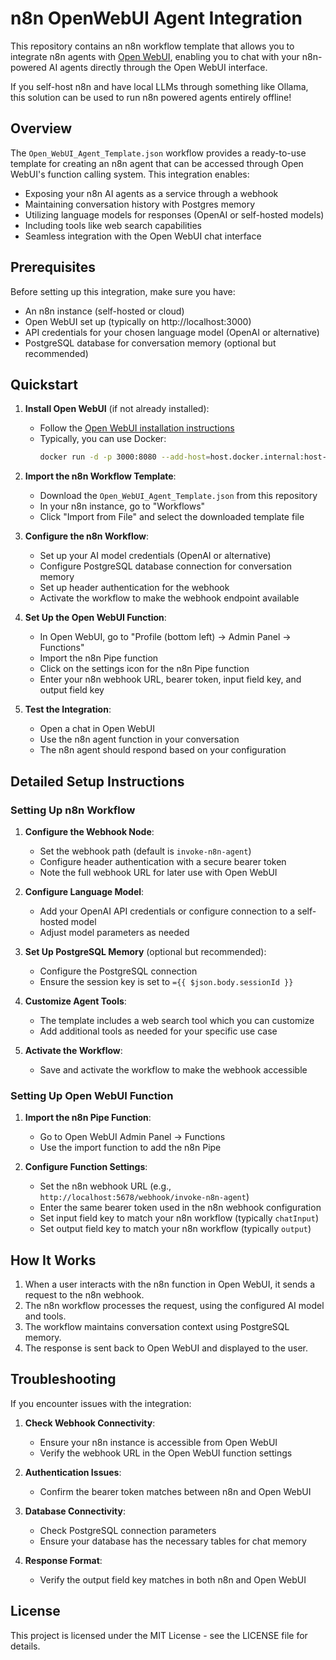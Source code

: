 # n8n OpenWebUI Agent Integration

This repository contains an n8n workflow template that allows you to integrate n8n agents with [Open WebUI](https://openwebui.com), enabling you to chat with your n8n-powered AI agents directly through the Open WebUI interface.

If you self-host n8n and have local LLMs through something like Ollama, this solution can be used to run n8n powered agents entirely offline!

## Overview

The `Open_WebUI_Agent_Template.json` workflow provides a ready-to-use template for creating an n8n agent that can be accessed through Open WebUI's function calling system. This integration enables:

- Exposing your n8n AI agents as a service through a webhook
- Maintaining conversation history with Postgres memory
- Utilizing language models for responses (OpenAI or self-hosted models)
- Including tools like web search capabilities
- Seamless integration with the Open WebUI chat interface

## Prerequisites

Before setting up this integration, make sure you have:

- An n8n instance (self-hosted or cloud)
- Open WebUI set up (typically on http://localhost:3000)
- API credentials for your chosen language model (OpenAI or alternative)
- PostgreSQL database for conversation memory (optional but recommended)

## Quickstart

1. **Install Open WebUI** (if not already installed):

   - Follow the [Open WebUI installation instructions](https://github.com/open-webui/open-webui#how-to-install-)
   - Typically, you can use Docker:
     ```bash
     docker run -d -p 3000:8080 --add-host=host.docker.internal:host-gateway -v open-webui:/app/backend/data --name open-webui --restart always ghcr.io/open-webui/open-webui:main
     ```

2. **Import the n8n Workflow Template**:

   - Download the `Open_WebUI_Agent_Template.json` from this repository
   - In your n8n instance, go to "Workflows"
   - Click "Import from File" and select the downloaded template file

3. **Configure the n8n Workflow**:

   - Set up your AI model credentials (OpenAI or alternative)
   - Configure PostgreSQL database connection for conversation memory
   - Set up header authentication for the webhook
   - Activate the workflow to make the webhook endpoint available

4. **Set Up the Open WebUI Function**:

   - In Open WebUI, go to "Profile (bottom left) -> Admin Panel -> Functions"
   - Import the n8n Pipe function
   - Click on the settings icon for the n8n Pipe function
   - Enter your n8n webhook URL, bearer token, input field key, and output field key

5. **Test the Integration**:
   - Open a chat in Open WebUI
   - Use the n8n agent function in your conversation
   - The n8n agent should respond based on your configuration

## Detailed Setup Instructions

### Setting Up n8n Workflow

1. **Configure the Webhook Node**:

   - Set the webhook path (default is `invoke-n8n-agent`)
   - Configure header authentication with a secure bearer token
   - Note the full webhook URL for later use with Open WebUI

2. **Configure Language Model**:

   - Add your OpenAI API credentials or configure connection to a self-hosted model
   - Adjust model parameters as needed

3. **Set Up PostgreSQL Memory** (optional but recommended):

   - Configure the PostgreSQL connection
   - Ensure the session key is set to `={{ $json.body.sessionId }}`

4. **Customize Agent Tools**:

   - The template includes a web search tool which you can customize
   - Add additional tools as needed for your specific use case

5. **Activate the Workflow**:
   - Save and activate the workflow to make the webhook accessible

### Setting Up Open WebUI Function

1. **Import the n8n Pipe Function**:

   - Go to Open WebUI Admin Panel -> Functions
   - Use the import function to add the n8n Pipe

2. **Configure Function Settings**:
   - Set the n8n webhook URL (e.g., `http://localhost:5678/webhook/invoke-n8n-agent`)
   - Enter the same bearer token used in the n8n webhook configuration
   - Set input field key to match your n8n workflow (typically `chatInput`)
   - Set output field key to match your n8n workflow (typically `output`)

## How It Works

1. When a user interacts with the n8n function in Open WebUI, it sends a request to the n8n webhook.
2. The n8n workflow processes the request, using the configured AI model and tools.
3. The workflow maintains conversation context using PostgreSQL memory.
4. The response is sent back to Open WebUI and displayed to the user.

## Troubleshooting

If you encounter issues with the integration:

1. **Check Webhook Connectivity**:

   - Ensure your n8n instance is accessible from Open WebUI
   - Verify the webhook URL in the Open WebUI function settings

2. **Authentication Issues**:

   - Confirm the bearer token matches between n8n and Open WebUI

3. **Database Connectivity**:

   - Check PostgreSQL connection parameters
   - Ensure your database has the necessary tables for chat memory

4. **Response Format**:
   - Verify the output field key matches in both n8n and Open WebUI

## License

This project is licensed under the MIT License - see the LICENSE file for details.
